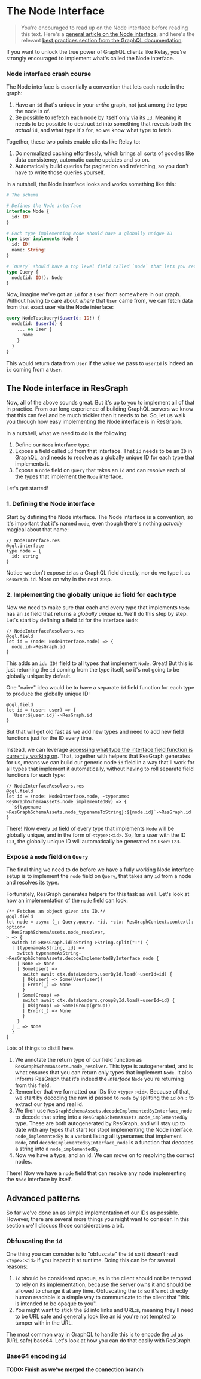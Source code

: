 # The Node Interface

> You're encouraged to read up on the Node interface before reading this text. Here's a [general article on the Node interface](https://dev.to/zth/the-magic-of-the-node-interface-4le1), and here's the relevant [best practices section from the GraphQL documentation](https://graphql.org/learn/global-object-identification/).

If you want to unlock the true power of GraphQL clients like Relay, you're strongly encouraged to implement what's called the Node interface.

### Node interface crash course

The Node interface is essentially a convention that lets each node in the graph:

1. Have an `id` that's unique in your _entire_ graph, not just among the type the node is of.
2. Be possible to refetch each node by itself only via its `id`. Meaning it needs to be possible to destruct `id` into something that reveals both the _actual_ `id`, and what type it's for, so we know what type to fetch.

Together, these two points enable clients like Relay to:

1. Do normalized caching effortlessly, which brings all sorts of goodies like data consistency, automatic cache updates and so on.
2. Automatically build queries for pagination and refetching, so you don't have to write those queries yourself.

In a nutshell, the Node interface looks and works something like this:

```graphql
# The schema

# Defines the Node interface
interface Node {
  id: ID!
}

# Each type implementing Node should have a globally unique ID
type User implements Node {
  id: ID!
  name: String!
}

# `Query` should have a top level field called `node` that lets you refetch any node in the graph by its id
type Query {
  node(id: ID!): Node
}
```

Now, imagine we've got an `id` for a `User` from somewhere in our graph. Without having to care about _where_ that `User` came from, we can fetch data from that exact user via the Node interface:

```graphql
query NodeTestQuery($userId: ID!) {
  node(id: $userId) {
    ... on User {
      name
    }
  }
}
```

This would return data from `User` if the value we pass to `userId` is indeed an `id` coming from a `User`.

## The Node interface in ResGraph

Now, all of the above sounds great. But it's up to you to implement all of that in practice. From our long experience of building GraphQL servers we know that this can feel and be much trickier than it needs to be. So, let us walk you through how easy implementing the Node interface is in ResGraph.

In a nutshell, what we need to do is the following:

1. Define our `Node` interface type.
2. Expose a field called `id` from that interface. That `id` needs to be an `ID` in GraphQL, and needs to resolve as a globally unique ID for each type that implements it.
3. Expose a `node` field on `Query` that takes an `id` and can resolve each of the types that implement the `Node` interface.

Let's get started!

### 1. Defining the Node interface

Start by defining the Node interface. The Node interface is a convention, so it's important that it's named `node`, even though there's nothing _actually_ magical about that name:

```rescript
// NodeInterface.res
@gql.interface
type node = {
  id: string
}
```

Notice we don't expose `id` as a GraphQL field directly, nor do we type it as `ResGraph.id`. More on why in the next step.

### 2. Implementing the globally unique `id` field for each type

Now we need to make sure that each and every type that implements `Node` has an `id` field that returns a _globally unique id_. We'll do this step by step. Let's start by defining a field `id` for the interface `Node`:

```rescript
// NodeInterfaceResolvers.res
@gql.field
let id = (node: NodeInterface.node) => {
  node.id->ResGraph.id
}
```

This adds an `id: ID!` field to all types that implement `Node`. Great! But this is just returning the `id` coming from the type itself, so it's not going to be globally unique by default.

One "naive" idea would be to have a separate `id` field function for each type to produce the globally unique ID:

```rescript
@gql.field
let id = (user: user) => {
  `User:${user.id}`->ResGraph.id
}
```

But that will get old fast as we add new types and need to add new field functions just for the ID every time.

Instead, we can leverage [accessing what type the interface field function is currently working on](interfaces#accessing-what-type-the-interface-field-function-is-currently-working-on). That, together with helpers that ResGraph generates for us, means we can build our generic node `id` field in a way that'll work for all types that implement it automatically, without having to roll separate field functions for each type:

```rescript
// NodeInterfaceResolvers.res
@gql.field
let id = (node: NodeInterface.node, ~typename: ResGraphSchemaAssets.node_implementedBy) => {
  `${typename->ResGraphSchemaAssets.node_typenameToString}:${node.id}`->ResGraph.id
}
```

There! Now every `id` field of every type that implements `Node` will be globally unique, and in the form of `<type>:<id>`. So, for a user with the ID `123`, the globally unique ID will automatically be generated as `User:123`.

### Expose a `node` field on `Query`

The final thing we need to do before we have a fully working Node interface setup is to implement the `node` field on `Query`, that takes any `id` from a node and resolves its type.

Fortunately, ResGraph generates helpers for this task as well. Let's look at how an implementation of the `node` field can look:

```rescript
/** Fetches an object given its ID.*/
@gql.field
let node = async (_: Query.query, ~id, ~ctx: ResGraphContext.context): option<
  ResGraphSchemaAssets.node_resolver,
> => {
  switch id->ResGraph.idToString->String.split(":") {
  | [typenameAsString, id] =>
    switch typenameAsString->ResGraphSchemaAssets.decodeImplementedByInterface_node {
    | None => None
    | Some(User) =>
      switch await ctx.dataLoaders.userById.load(~userId=id) {
      | Ok(user) => Some(User(user))
      | Error(_) => None
      }
    | Some(Group) =>
      switch await ctx.dataLoaders.groupById.load(~userId=id) {
      | Ok(group) => Some(Group(group))
      | Error(_) => None
      }
    }
  | _ => None
  }
}
```

Lots of things to distill here.

1. We annotate the return type of our field function as `ResGraphSchemaAssets.node_resolver`. This type is autogenerated, and is what ensures that you can return only types that implement `Node`. It also informs ResGraph that it's indeed the _interface_ `Node` you're returning from this field.
2. Remember that we formatted our IDs like `<type>:<id>`. Because of that, we start by decoding the raw id passed to `node` by splitting the `id` on `:` to extract our type and real id.
3. We then use `ResGraphSchemaAssets.decodeImplementedByInterface_node` to decode that string into a `ResGraphSchemaAssets.node_implementedBy` type. These are both autogenerated by ResGraph, and will stay up to date with any types that start (or stop) implementing the Node interface. `node_implementedBy` is a variant listing all typenames that implement `Node`, and `decodeImplementedByInterface_node` is a function that decodes a string into a `node_implementedBy`.
4. Now we have a type, and an id. We can move on to resolving the correct nodes.

There! Now we have a `node` field that can resolve any node implementing the `Node` interface by itself.

## Advanced patterns

So far we've done an as simple implementation of our IDs as possible. However, there are several more things you might want to consider. In this section we'll discuss those considerations a bit.

### Obfuscating the `id`

One thing you can consider is to "obfuscate" the `id` so it doesn't read `<type>:<id>` if you inspect it at runtime. Doing this can be for several reasons:

1. `id` should be considered opaque, as in the client should not be tempted to rely on its implementation, because the server owns it and should be allowed to change it at any time. Obfuscating the `id` so it's not directly human readable is a simple way to communicate to the client that "this is intended to be opaque to you".
2. You might want to stick the `id` into links and URL:s, meaning they'll need to be URL safe and generally look like an id you're not tempted to tamper with in the URL.

The most common way in GraphQL to handle this is to encode the `id` as (URL safe) base64. Let's look at how you can do that easily with ResGraph.

### Base64 encoding `id`

**TODO: Finish as we've merged the connection branch**
